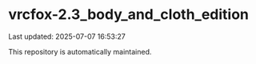 # vrcfox-2.3_body_and_cloth_edition

Last updated: 2025-07-07 16:53:27

This repository is automatically maintained.
